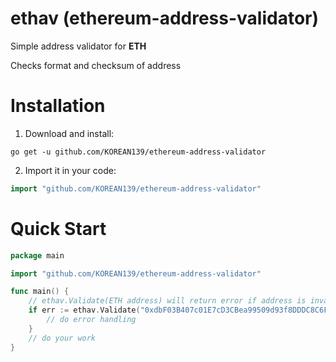 # ethav (ethereum-address-validator)
Simple address validator for **ETH**

Checks format and checksum of address

# Installation
1. Download and install:
```
go get -u github.com/KOREAN139/ethereum-address-validator
```
2. Import it in your code:
```go
import "github.com/KOREAN139/ethereum-address-validator"
```

# Quick Start

```go
package main

import "github.com/KOREAN139/ethereum-address-validator"

func main() {
    // ethav.Validate(ETH address) will return error if address is invalid
    if err := ethav.Validate("0xdbF03B407c01E7cD3CBea99509d93f8DDDC8C6FB"); err != nil {
        // do error handling
    }
    // do your work
}
```
